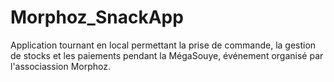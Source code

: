 # Morphoz_SnackApp
 
Application tournant en local permettant la prise de commande, la gestion de stocks et les paiements pendant la MégaSouye, événement organisé par l'associassion Morphoz.